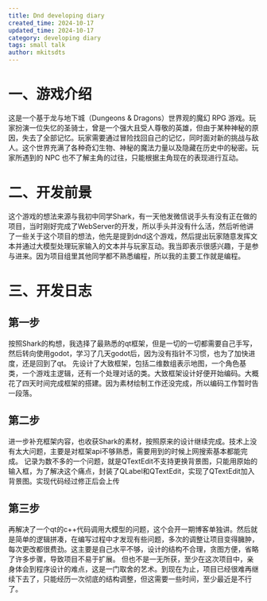 ```yaml
---
title: Dnd developing diary
created_time: 2024-10-17
updated_time: 2024-10-17
category: developing diary
tags: small talk
author: mkitsdts
---
```


# 一、游戏介绍
这是一个基于龙与地下城（Dungeons & Dragons）世界观的魔幻 RPG 游戏。玩家扮演一位失忆的圣骑士，曾是一个强大且受人尊敬的英雄，但由于某种神秘的原因，失去了全部记忆。玩家需要通过冒险找回自己的记忆，同时面对新的挑战与敌人。这个世界充满了各种奇幻生物、神秘的魔法力量以及隐藏在历史中的秘密。玩家所遇到的 NPC 也不了解主角的过往，只能根据主角现在的表现进行互动。

# 二、开发前景
这个游戏的想法来源与我初中同学Shark，有一天他发微信说手头有没有正在做的项目，当时刚好完成了WebServer的开发，所以手头并没有什么活，然后听他讲了一些关于这个项目的想法，他先是提到dnd这个游戏，然后提出玩家随意发挥文本并通过大模型处理玩家输入的文本并与玩家互动。我当即表示很感兴趣，于是参与进来。因为项目组里其他同学都不熟悉编程，所以我的主要工作就是编程。

# 三、开发日志
## 第一步
按照Shark的构想，我选择了最熟悉的qt框架，但是一切的一切都需要自己手写，然后转向使用godot，学习了几天godot后，因为没有指针不习惯，也为了加快进度，还是回到了qt。
先设计了大致框架，包括二维数组表示地图，一个角色基类，一个游戏主逻辑，还有一个处理对话的类。大致框架设计好便开始编码。大概花了四天时间完成框架的搭建。因为素材绘制工作还没完成，所以编码工作暂时告一段落。
## 第二步
进一步补充框架内容，也收获Shark的素材，按照原来的设计继续完成。技术上没有太大问题，主要是对框架api不够熟悉，需要用到的时候上网搜索基本都能完成。
记录为数不多的一个问题，就是QTextEdit不支持更换背景图，只能用原始的输入框，为了解决这个痛点，封装了QLabel和QTextEdit，实现了QTextEdit加入背景图。实现代码经过修正后会上传
## 第三步
再解决了一个qt的c++代码调用大模型的问题，这个会开一期博客单独讲。然后就是简单的逻辑拼凑，在编写过程中才发现有些问题，多次的调整让项目变得臃肿，每次更改都很费劲。这主要是自己水平不够，设计的结构不合理，贪图方便，省略了许多步骤，导致项目不易于扩展。
但也不是一无所获，至少在这次项目中，亲身体会到程序设计的难点，这是一门取舍的艺术。到现在为止，项目已经很难再继续下去了，只能经历一次彻底的结构调整，但这需要一些时间，至少最近是不行了。